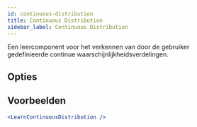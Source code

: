 ```yaml
---
id: continuous-distribution
title: Continuous Distribution
sidebar_label: Continuous Distribution
---
```


Een leercomponent voor het verkennen van door de gebruiker gedefinieerde continue waarschijnlijkheidsverdelingen.

## Opties



## Voorbeelden

```jsx live
<LearnContinuousDistribution />
```

